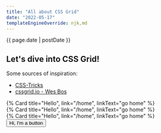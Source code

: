 ```yaml
---
title: "All about CSS Grid"
date: "2022-05-17"
templateEngineOverride: njk,md
---
```


<div class="date">{{ page.date | postDate }}</div>

## Let's dive into CSS Grid!

<article class="blog-body">
  <p>Some sources of inspiration:</p>

- [CSS-Tricks](https://css-tricks.com/snippets/css/complete-guide-grid/)
- [cssgrid.io - Wes Bos](https://cssgrid.io/)

</article>

<div class="grid-container">
  <div class="grid1">
    {% Card title="Hello", link="/home", linkText="go home" %}
  </div>
  <div class="grid2">
    {% Card title="Hello", link="/home", linkText="go home" %}
  </div>
  <div class="grid3">
    {% Card title="Hello", link="/home", linkText="go home" %}
  </div>
</div>

<div>
  <button class="button" href="http://www.visualphixaion.com">Hi, I'm a button</button>
</div>
